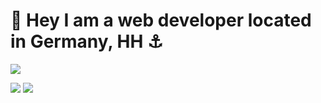 # 👋 Hey I am a web developer located in Germany, HH ⚓
![](https://visitcount.itsvg.in/api?id=Tim-Pet&icon=0&color=0)

![](https://github-readme-stats.vercel.app/api?username=Tim-Pet&theme=dark&hide_border=false&include_all_commits=true&count_private=true)
![](https://github-readme-stats.vercel.app/api/top-langs/?username=Tim-Pet&theme=dark&hide_border=false&include_all_commits=true&count_private=true&layout=compact)

